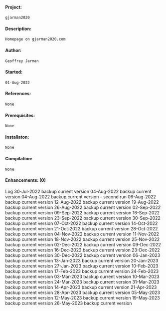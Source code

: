 #### Project:
    gjarman2020
#### Description:
    Homepage on gjarman2020.com
#### Author:
    Geoffrey Jarman
#### Started:
    01-Aug-2022
#### References:
    None
#### Prerequisites:
    None
#### Installaton:
    None
#### Compilation:
    None
#### Enhancements: (0)

Log
    30-Jul-2022 backup current version
    04-Aug-2022 backup current version
    04-Aug-2022 backup current version - second run
    06-Aug-2022 backup current version
    12-Aug-2022 backup current version
    19-Aug-2022 backup current version
    26-Aug-2022 backup current version
    02-Sep-2022 backup current version
    09-Sep-2022 backup current version
    16-Sep-2022 backup current version
    23-Sep-2022 backup current version
    30-Sep-2022 backup current version
    07-Oct-2022 backup current version
    14-Oct-2022 backup current version
    21-Oct-2022 backup current version
    28-Oct-2022 backup current version
    04-Nov-2022 backup current version
    11-Nov-2022 backup current version
    18-Nov-2022 backup current version
    25-Nov-2022 backup current version
    02-Dec-2022 backup current version
    09-Dec-2022 backup current version
    16-Dec-2022 backup current version
    23-Dec-2022 backup current version
    30-Dec-2022 backup current version
    06-Jan-2023 backup current version
    13-Jan-2023 backup current version
    20-Jan-2023 backup current version
    27-Jan-2023 backup current version
    10-Feb-2023 backup current version
    17-Feb-2023 backup current version
    24-Feb-2023 backup current version
    03-Mar-2023 backup current version
    10-Mar-2023 backup current version
    24-Mar-2023 backup current version
    31-Mar-2023 backup current version
    14-Apr-2023 backup current version
    21-Apr-2023 backup current version
    28-Apr-2023 backup current version
    05-May-2023 backup current version
    12-May-2023 backup current version
    19-May-2023 backup current version
    26-May-2023 backup current version
